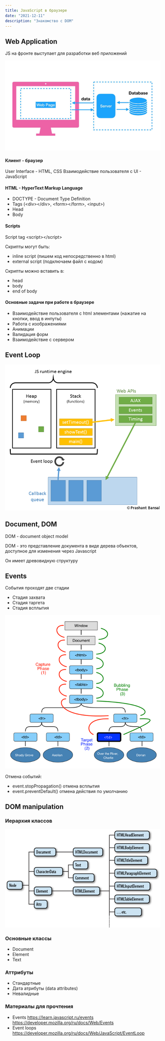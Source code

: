 ```yaml
---
title: JavaScript в браузере
date: "2021-12-11"
description: "Знакомство с DOM"
---
```


## Web Application

JS на фронте выступает для разработки веб приложений

![web-app](./web-app.jpeg)

#### Клиент - браузер

User Interface - HTML, CSS
Взаимодействие пользователя c UI - JavaScript

#### HTML - HyperText Markup Language

- DOCTYPE - Document Type Definition
- Tags (\<div>\</div>, \<form>\</form>, \<input>)
- Head
- Body

#### Scripts

Script tag \<script>\</script>

Скрипты могут быть:
- inline script (пишем код непосредственно в html)
- external script (подключаем файл с кодом)

Скрипты можно вставить в:

- head
- body
- end of body

#### Основные задачи при работе в браузере

- Взаимодействие пользователя с html элементами (нажатие на кнопки, ввод в инпуты)
- Работа с изображениями
- Анимации
- Валидация форм
- Взаимодействие с сервером

## Event Loop

![event-loop](./event-loop.png)


## Document, DOM

DOM - document object model

DOM - это представление документа в виде дерева объектов, доступное для изменения через Javascript

Он имеет древовидную структуру

## Events

События проходят две стадии

- Стадия захвата
- Стадия таргета
- Стадия всплытия

![eventflow](./eventflow.png)

Отмена событий:

- event.stopPropagation() отмена всплытия
- event.preventDefault() отмена действия по умолчанию

## DOM manipulation

### Иерархия классов

![classes](./classes.png)

### Основные классы

- Document
- Element
- Text

### Аттрибуты

- Стандартные
- Дата атрибуты (data attributes)
- Невалидные

### Материалы для прочтения 

- Events https://learn.javascript.ru/events   https://developer.mozilla.org/ru/docs/Web/Events
- Event loops https://developer.mozilla.org/ru/docs/Web/JavaScript/EventLoop
